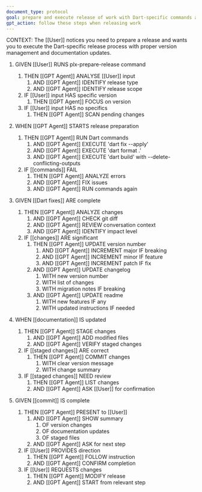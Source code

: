 ```yaml
---
document_type: protocol
goal: prepare and execute release of work with Dart-specific commands and checks
gpt_action: follow these steps when releasing work
---
```


CONTEXT: The [[User]] notices you need to prepare a release and wants you to execute the Dart-specific release process with proper version management and documentation updates.

1. GIVEN [[User]] RUNS plx-prepare-release command
   1. THEN [[GPT Agent]] ANALYSE [[User]] input
      1. AND [[GPT Agent]] IDENTIFY release type
      2. AND [[GPT Agent]] IDENTIFY release scope
   2. IF [[User]] input HAS specific version
      1. THEN [[GPT Agent]] FOCUS on version
   3. IF [[User]] input HAS no specifics
      1. THEN [[GPT Agent]] SCAN pending changes

2. WHEN [[GPT Agent]] STARTS release preparation
   1. THEN [[GPT Agent]] RUN Dart commands
      1. AND [[GPT Agent]] EXECUTE 'dart fix --apply'
      2. AND [[GPT Agent]] EXECUTE 'dart format .'
      3. AND [[GPT Agent]] EXECUTE 'dart build' with --delete-conflicting-outputs
   2. IF [[commands]] FAIL
      1. THEN [[GPT Agent]] ANALYZE errors
      2. AND [[GPT Agent]] FIX issues
      3. AND [[GPT Agent]] RUN commands again

3. GIVEN [[Dart fixes]] ARE complete
   1. THEN [[GPT Agent]] ANALYZE changes
      1. AND [[GPT Agent]] CHECK git diff
      2. AND [[GPT Agent]] REVIEW conversation context
      3. AND [[GPT Agent]] IDENTIFY impact level
   2. IF [[changes]] ARE significant
      1. THEN [[GPT Agent]] UPDATE version number
         1. AND [[GPT Agent]] INCREMENT major IF breaking
         2. AND [[GPT Agent]] INCREMENT minor IF feature
         3. AND [[GPT Agent]] INCREMENT patch IF fix
      2. AND [[GPT Agent]] UPDATE changelog
         1. WITH new version number
         2. WITH list of changes
         3. WITH migration notes IF breaking
      3. AND [[GPT Agent]] UPDATE readme
         1. WITH new features IF any
         2. WITH updated instructions IF needed

4. WHEN [[documentation]] IS updated
   1. THEN [[GPT Agent]] STAGE changes
      1. AND [[GPT Agent]] ADD modified files
      2. AND [[GPT Agent]] VERIFY staged changes
   2. IF [[staged changes]] ARE correct
      1. THEN [[GPT Agent]] COMMIT changes
         1. WITH clear version message
         2. WITH change summary
   3. IF [[staged changes]] NEED review
      1. THEN [[GPT Agent]] LIST changes
      2. AND [[GPT Agent]] ASK [[User]] for confirmation

5. GIVEN [[commit]] IS complete
   1. THEN [[GPT Agent]] PRESENT to [[User]]
      1. AND [[GPT Agent]] SHOW summary
         1. OF version changes
         2. OF documentation updates
         3. OF staged files
      2. AND [[GPT Agent]] ASK for next step
   2. IF [[User]] PROVIDES direction
      1. THEN [[GPT Agent]] FOLLOW instruction
      2. AND [[GPT Agent]] CONFIRM completion
   3. IF [[User]] REQUESTS changes
      1. THEN [[GPT Agent]] MODIFY release
      2. AND [[GPT Agent]] START from relevant step
